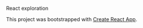 React exploration

This project was bootstrapped with [Create React App](https://github.com/facebookincubator/create-react-app).


